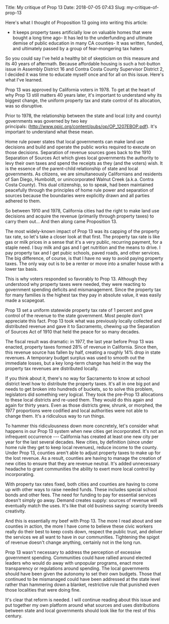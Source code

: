 Title: My critique of Prop 13
Date: 2018-07-05 07:43
Slug: my-critique-of-prop-13

Here's what I thought of Proposition 13 going into writing this article:

- It keeps property taxes artificially low on valuable homes that were bought a long time ago- It has led to the underfunding and ultimate demise of public education in many CA counties- It was written, funded, and ultimately passed by a group of fear-mongering tax haters

So you could say I've held a healthy bit of skepticism on this measure and its 40 years of aftermath. Because affordable housing is such a hot-button issue in Assembly District 16 and Contra Costa County Supervisor District 2, I decided it was time to educate myself once and for all on this issue. Here's what I've learned. 

Prop 13 was approved by California voters in 1978. To get at the heart of why Prop 13 still matters 40 years later, it's important to understand why its biggest change, the uniform property tax and state control of its allocation, was so disruptive. 

Prior to 1978, the relationship between the state and local (city and county) governments was governed by two key principals: (http://www.ppic.org/content/pubs/op/OP_1207EBOP.pdf). It's important to understand what these mean.

Home rule power states that local governments can make land use decisions and build and operate the public works required to execute on those decisions. Separation of revenue sources goes back to the 1910 Separation of Sources Act which gives local governments the authority to levy their own taxes and spend the receipts as they (and the voters) wish. It is the essence of the parent-child relationship of state and local governments. As citizens, we are simultaneously Californians and residents of San Diego, Humboldt, or unincorporated Walnut Creek (a.k.a. Contra Costa County). This dual citizenship, so to speak, had been maintained peacefully through the principles of home rule power and separation of sources because the boundaries were explicitly drawn and all parties adhered to them. 

So between 1910 and 1978, California cities had the right to make land use decisions and acquire the revenue (primarily through property taxes) to carry them out... ​And then along came Proposition 13.  

The most widely-known impact of Prop 13 was its capping of the property tax rate, so let's take a closer look at that first. The property tax rate is like gas or milk prices in a sense that it's a very public, recurring payment, for a staple need. I buy milk and gas and I get nutrition and the means to drive. I pay property tax and I get pubic schools, paved roads, and other services. The big difference, of course, is that I have no way to avoid paying property taxes. The only way out is to be a renter or move into a smaller house with a lower tax basis. 

This is why voters responded so favorably to Prop 13. Although they understood why property taxes were needed, they were reacting to government spending deficits and mismanagement. Since the property tax for many families is the highest tax they pay in absolute value, it was easily made a scapegoat. 

Prop 13 set a uniform statewide property tax rate of 1 percent and gave control of the revenue to the state government. Most people don't appreciate this fact. Prop 13 took what was previously locally collected and distributed revenue and gave it to Sacramento, chewing up the Separation of Sources Act of 1910 that held the peace for so many decades. 

The fiscal result was dramatic: in 1977, the last year before Prop 13 was enacted, property taxes formed 28% of revenue in California. Since then, this revenue source has fallen by half, creating a roughly 14% drop in state revenues. A temporary budget surplus was used to smooth out the immediate losses, but a key long-term change has held in the way the property tax revenues are distributed locally.

If you think about it, there's no way for Sacramento to know at school district level how to distribute the property taxes. It's all in one big pot and needs to get broken into hundreds of buckets, so to solve this problem, legislators did something very logical. They took the pre-Prop 13 allocations to these local districts and re-used them. They would do this again and again for thirty years. Even as those districts grew, shrunk, or morphed, the 1977 proportions were codified and local authorities were not able to change them. It's a ridiculous way to run things.

To hammer this ridiculousness down more concretely, let's consider what happens in our Prop 13 system when new cities get incorporated. It's not an infrequent occurrence --- California has created at least one new city per year for the last several decades. New cities, by definition (since under home rule they get to keep local revenues), reduce income to the county. Under Prop 13, counties aren't able to adjust property taxes to make up for the lost revenue. As a result, counties are having to manage the creation of new cities to ensure that they are revenue neutral. It's added unnecessary headache to grant communities the ability to exert more local control by incorporating.

With property tax rates fixed, both cities and counties are having to come up with other ways to raise needed funds. These includes special school bonds and other fees. The need for funding to pay for essential services doesn't simply go away. Demand creates supply: sources of revenue will eventually match the uses. It's like that old business saying: scarcity breeds creativity. 

And this is essentially my beef with Prop 13. The more I read about and see counties in action, the more I have come to believe these civic workers really do their best to keep costs down, respect the public trust, and deliver the services we all want to have in our communities. Tightening the spigot of revenue doesn't change anything, certainly not in the long run. 

Prop 13 wasn't necessary to address the perception of excessive government spending. Communities could have rallied around elected leaders who would do away with unpopular programs, enact more transparency or regulations around spending. The local governments should have been given the autonomy to set their own budgets. Those that continued to be mismanaged could have been addressed at the state level rather than hammering down a blanket, restrictive rule that punished even those localities that were doing fine. 

It's clear that reform is needed. I will continue reading about this issue and put together my own platform around what sources and uses distributions between state and local governments should look like for the rest of this century.